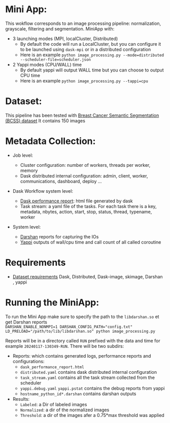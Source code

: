 # Mini App:
This wokflow corresponds to an image processing pipeline: normalization, grayscale, filtering and segmentation.
MiniApp with: ​
- 3 launching modes (MPI, localCluster, Distributed)​
     * By default the code will run a LocalCluster, but you can configure it to be launched using `dask-mpi` or in a distributed configuration
     * Here is an example `python image_processing.py --mode=distributed --scheduler-file=scheduler.json` 
- 2 Yappi modes (CPU/WALL) time​
     * By default yappi will output WALL time but you can choose to output CPU time
     * Here is an example `python image_processing.py --tappi=cpu`


# Dataset:
This pipeline has been tested with [Breast Cancer Semantic Segmentation (BCSS) dataset](https://github.com/PathologyDataScience/BCSS)
It contains 150 images 
# Metadata Collection:
  * Job level:
      *  Cluster configuration: number of workers, threads per worker, memory
      *  Dask distributed internal configuration: admin, client, worker, communications, dashboard, deploy ...

  * Dask Workflow system level:
      *  [Dask performance report](): html file generated by dask 
      *  Task stream: a yaml file of the tasks. For each task there is a key, metadata, nbytes, action, start, stop, status, thread, typename, worker  ​
  
  * System level:
      * [Darshan](https://www.mcs.anl.gov/research/projects/darshan/) reports for capturing the IOs
      * [Yappi](https://pypi.org/project/yappi/) outputs of wall/cpu time and call count of all called coroutine

# Requirements
  * [Dataset requirements](https://github.com/PathologyDataScience/BCSS/blob/master/README.md) Dask, Distributed, Dask-image, skimage, Darshan , yappi

# Running the MiniApp:

To run the Mini App make sure to specify the path to the `libdarshan.so` et get Darshan reports  
`DARSHAN_ENABLE_NONMPI=1 DARSHAN_CONFIG_PATH="config.txt" LD_PRELOAD="/path/to/lib/libdarshan.so" python image_processing.py`

Reports will be in a directory called `RUN` prefixed with the data and time for example `20240117-130349-RUN`.
There will be two subdirs:
  + Reports: which contains generated logs, performance reports and configurations:
    *  `dask_performance_report.html` 
    *  `distributed.yaml` contains dask distributed internal configuration
    *  `task_stream.yaml` contains all the task stream collected from the scheduler
    *  `yappi.debug.yaml` `yappi.pstat` contains the debug reports from yappi
    *  `hostname_python_id*.darshan` contains darshan outputs
  + Results:
    * `Labeled`: a Dir of labeled images
    * `Normalized`: a dir of the normalized images
    * `Threshold`: a dir of the images afer a 0.75*max threshold was applied
